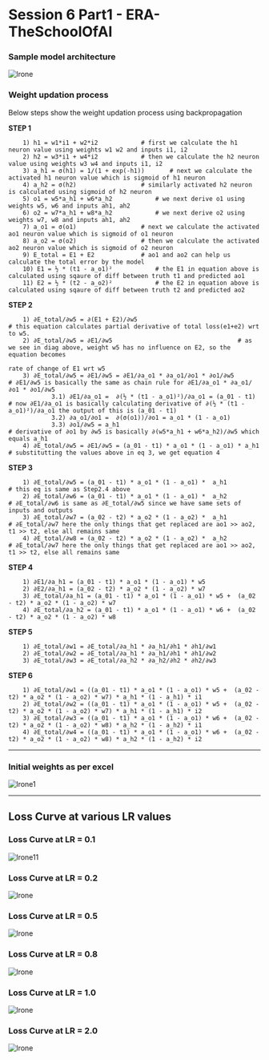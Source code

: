 # Session 6 Part1 - ERA-TheSchoolOfAI

### **Sample model architecture**

![lrone](./images/sample_model.png)


<p>

### **Weight updation process**

Below steps show the weight updation process using backpropagation

**STEP 1**

        1) h1 = w1*i1 + w2*i2		     # first we calculate the h1 neuron value using weights w1 w2 and inputs i1, i2
        2) h2 = w3*i1 + w4*i2		     # then we calculate the h2 neuron value using weights w3 w4 and inputs i1, i2
        3) a_h1 = σ(h1) = 1/(1 + exp(-h1))	     # next we calculate the activated h1 neuron value which is sigmoid of h1 neuron
        4) a_h2 = σ(h2)		             # similarly activated h2 neuron is calculated using sigmoid of h2 neuron
        5) o1 = w5*a_h1 + w6*a_h2		     # we next derive o1 using weights w5, w6 and inputs ah1, ah2
        6) o2 = w7*a_h1 + w8*a_h2		     # we next derive o2 using weights w7, w8 and inputs ah1, ah2
        7) a_o1 = σ(o1)		             # next we calculate the activated ao1 neuron value which is sigmoid of o1 neuron
        8) a_o2 = σ(o2)		             # then we calculate the activated ao2 neuron value which is sigmoid of o2 neuron
        9) E_total = E1 + E2		     # ao1 and ao2 can help us calculate the total error by the model
        10) E1 = ½ * (t1 - a_o1)²		     # the E1 in equation above is calculated using sqaure of diff between truth t1 and predicted ao1
        11) E2 = ½ * (t2 - a_o2)²		     # the E2 in equation above is calculated using sqaure of diff between truth t2 and predicted ao2

**STEP 2**

        1) ∂E_total/∂w5 = ∂(E1 + E2)/∂w5			                        # this equation calculates partial derivative of total loss(e1+e2) wrt to w5.
        2) ∂E_total/∂w5 = ∂E1/∂w5					                # as we see in diag above, weight w5 has no influence on E2, so the equation becomes 
                                                                                                           rate of change of E1 wrt w5 
        3) ∂E_total/∂w5 = ∂E1/∂w5 = ∂E1/∂a_o1 * ∂a_o1/∂o1 * ∂o1/∂w5		        # ∂E1/∂w5 is basically the same as chain rule for ∂E1/∂a_o1 * ∂a_o1/∂o1 * ∂o1/∂w5		
                3.1) ∂E1/∂a_o1 =  ∂(½ * (t1 - a_o1)²)/∂a_o1 = (a_01 - t1)	        # now ∂E1/∂a_o1 is basically calculating derivative of ∂(½ * (t1 - a_o1)²)/∂a_o1 the output of this is (a_01 - t1) 
                3.2) ∂a_o1/∂o1 =  ∂(σ(o1))/∂o1 = a_o1 * (1 - a_o1)					
                3.3) ∂o1/∂w5 = a_h1                                                 # derivative of ∂o1 by ∂w5 is basically ∂(w5*a_h1 + w6*a_h2)/∂w5 which equals a_h1
        4) ∂E_total/∂w5 = ∂E1/∂w5 = (a_01 - t1) * a_o1 * (1 - a_o1) * a_h1          # substitutting the values above in eq 3, we get equation 4

**STEP 3**

        1) ∂E_total/∂w5 = (a_01 - t1) * a_o1 * (1 - a_o1) *  a_h1		   # this eq is same as Step2.4 above		
        2) ∂E_total/∂w6 = (a_01 - t1) * a_o1 * (1 - a_o1) *  a_h2		   # ∂E_total/∂w6 is same as ∂E_total/∂w5 since we have same sets of inputs and outputs	
        3) ∂E_total/∂w7 = (a_02 - t2) * a_o2 * (1 - a_o2) *  a_h1		   # ∂E_total/∂w7 here the only things that get replaced are ao1 >> ao2, t1 >> t2, else all remains same
        4) ∂E_total/∂w8 = (a_02 - t2) * a_o2 * (1 - a_o2) *  a_h2		   # ∂E_total/∂w7 here the only things that get replaced are ao1 >> ao2, t1 >> t2, else all remains same		


**STEP 4**

        1) ∂E1/∂a_h1 = (a_01 - t1) * a_o1 * (1 - a_o1) * w5								
        2) ∂E2/∂a_h1 = (a_02 - t2) * a_o2 * (1 - a_o2) * w7								
        3) ∂E_total/∂a_h1 = (a_01 - t1) * a_o1 * (1 - a_o1) * w5 +  (a_02 - t2) * a_o2 * (1 - a_o2) * w7								
        4) ∂E_total/∂a_h2 = (a_01 - t1) * a_o1 * (1 - a_o1) * w6 +  (a_02 - t2) * a_o2 * (1 - a_o2) * w8								


**STEP 5**

        1) ∂E_total/∂w1 = ∂E_total/∂a_h1 * ∂a_h1/∂h1 * ∂h1/∂w1					
        2) ∂E_total/∂w2 = ∂E_total/∂a_h1 * ∂a_h1/∂h1 * ∂h1/∂w2					
        3) ∂E_total/∂w3 = ∂E_total/∂a_h2 * ∂a_h2/∂h2 * ∂h2/∂w3					


**STEP 6**

        1) ∂E_total/∂w1 = ((a_01 - t1) * a_o1 * (1 - a_o1) * w5 +  (a_02 - t2) * a_o2 * (1 - a_o2) * w7) * a_h1 * (1 - a_h1) * i1												
        2) ∂E_total/∂w2 = ((a_01 - t1) * a_o1 * (1 - a_o1) * w5 +  (a_02 - t2) * a_o2 * (1 - a_o2) * w7) * a_h1 * (1 - a_h1) * i2												
        3) ∂E_total/∂w3 = ((a_01 - t1) * a_o1 * (1 - a_o1) * w6 +  (a_02 - t2) * a_o2 * (1 - a_o2) * w8) * a_h2 * (1 - a_h2) * i1												
        4) ∂E_total/∂w4 = ((a_01 - t1) * a_o1 * (1 - a_o1) * w6 +  (a_02 - t2) * a_o2 * (1 - a_o2) * w8) * a_h2 * (1 - a_h2) * i2												

</p>


<hr>

### **Initial weights as per excel**

![lrone1](./images/initial_weights.jpg)



<hr>

## **Loss Curve at various LR values**


### **Loss Curve at LR = 0.1**
![lrone11](./images/lr_point1.png)


### **Loss Curve at LR = 0.2**
![lrone](./images/lr_point2.png)


### **Loss Curve at LR = 0.5**
![lrone](./images/lr_point5.png)


### **Loss Curve at LR = 0.8**
![lrone](./images/lr_point8.png)


### **Loss Curve at LR = 1.0**
![lrone](./images/lr_one.png)


### **Loss Curve at LR = 2.0**
![lrone](./images/lr_two.png)

